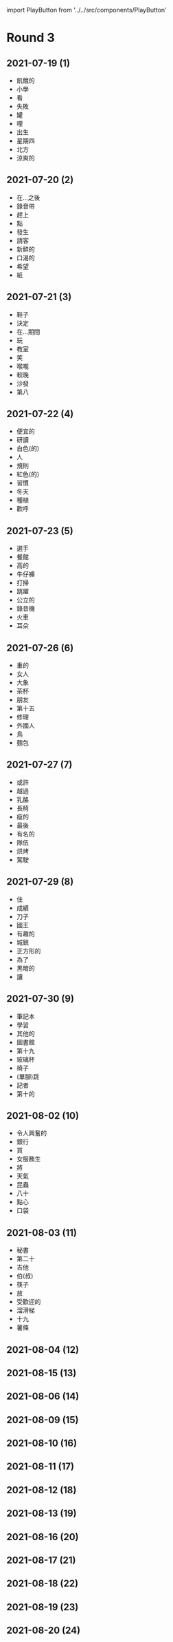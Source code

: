 import PlayButton from '../../src/components/PlayButton'

# Round 3

## 2021-07-19 (1)
- <PlayButton value="hungry" /> 飢餓的
- <PlayButton value="elementary school" /> 小學
- <PlayButton value="see" /> 看
- <PlayButton value="fail" /> 失敗
- <PlayButton value="pot" /> 罐
- <PlayButton value="mile" /> 哩
- <PlayButton value="born" /> 出生
- <PlayButton value="Thursday" /> 星期四
- <PlayButton value="north" /> 北方
- <PlayButton value="cool" /> 涼爽的

## 2021-07-20 (2)
- <PlayButton value="after" /> 在…之後
- <PlayButton value="tape" /> 錄音帶
- <PlayButton value="catch" /> 趕上
- <PlayButton value="dot" /> 點
- <PlayButton value="happen" /> 發生
- <PlayButton value="treat" /> 請客
- <PlayButton value="fresh" /> 新鮮的
- <PlayButton value="thirsty" /> 口渴的
- <PlayButton value="hope" /> 希望
- <PlayButton value="paper" /> 紙

## 2021-07-21 (3)
- <PlayButton value="shoe" /> 鞋子
- <PlayButton value="decide" /> 決定
- <PlayButton value="during" /> 在…期間
- <PlayButton value="play" /> 玩
- <PlayButton value="classroom" /> 教室
- <PlayButton value="laugh" /> 笑
- <PlayButton value="throat" /> 喉嚨
- <PlayButton value="later" /> 較晚
- <PlayButton value="couch" /> 沙發
- <PlayButton value="eighth" /> 第八

## 2021-07-22 (4)
- <PlayButton value="cheap" /> 便宜的
- <PlayButton value="study" /> 研讀
- <PlayButton value="white" /> 白色(的)
- <PlayButton value="person" /> 人
- <PlayButton value="rule" /> 規則
- <PlayButton value="red" /> 紅色(的)
- <PlayButton value="habit" /> 習慣
- <PlayButton value="winter" /> 冬天
- <PlayButton value="grow" /> 種植
- <PlayButton value="cheer" /> 歡呼

## 2021-07-23 (5)
- <PlayButton value="player" /> 選手
- <PlayButton value="restaurant" /> 餐館
- <PlayButton value="tall" /> 高的
- <PlayButton value="jeans" /> 牛仔褲
- <PlayButton value="clean" /> 打掃
- <PlayButton value="jump" /> 跳躍
- <PlayButton value="public" /> 公立的
- <PlayButton value="recorder" /> 錄音機
- <PlayButton value="train" /> 火車
- <PlayButton value="ear" /> 耳朵

## 2021-07-26 (6)
- <PlayButton value="heavy" /> 重的
- <PlayButton value="woman" /> 女人
- <PlayButton value="elephant" /> 大象
- <PlayButton value="cup" /> 茶杯
- <PlayButton value="friend" /> 朋友
- <PlayButton value="fifteenth" /> 第十五
- <PlayButton value="fix" /> 修理
- <PlayButton value="foreigner" /> 外國人
- <PlayButton value="bird" /> 鳥
- <PlayButton value="bread" /> 麵包

## 2021-07-27 (7)
- <PlayButton value="perhaps" /> 或許
- <PlayButton value="cross" /> 越過
- <PlayButton value="cheese" /> 乳酪
- <PlayButton value="bench" /> 長椅
- <PlayButton value="thin" /> 瘦的
- <PlayButton value="finally" /> 最後
- <PlayButton value="famous" /> 有名的
- <PlayButton value="line" /> 隊伍
- <PlayButton value="bake" /> 烘烤
- <PlayButton value="drive" /> 駕駛

## 2021-07-29 (8)
- <PlayButton value="live" /> 住
- <PlayButton value="grade" /> 成績
- <PlayButton value="knife" /> 刀子
- <PlayButton value="king" /> 國王
- <PlayButton value="interesting" /> 有趣的
- <PlayButton value="town" /> 城鎮
- <PlayButton value="square" /> 正方形的
- <PlayButton value="for" /> 為了
- <PlayButton value="dark" /> 黑暗的
- <PlayButton value="let" /> 讓

## 2021-07-30 (9)
- <PlayButton value="notebook" /> 筆記本
- <PlayButton value="learn" /> 學習
- <PlayButton value="other" /> 其他的
- <PlayButton value="library" /> 圖書館
- <PlayButton value="nineteenth" /> 第十九
- <PlayButton value="glass" /> 玻璃杯
- <PlayButton value="chair" /> 椅子
- <PlayButton value="hop" /> (單腳)跳
- <PlayButton value="reporter" /> 記者
- <PlayButton value="tenth" /> 第十的

## 2021-08-02 (10)
- <PlayButton value="exciting" /> 令人興奮的
- <PlayButton value="bank" /> 銀行
- <PlayButton value="buy" /> 買
- <PlayButton value="waitress" /> 女服務生
- <PlayButton value="shall" /> 將
- <PlayButton value="weather" /> 天氣
- <PlayButton value="insect" /> 昆蟲
- <PlayButton value="eighty" /> 八十
- <PlayButton value="snack" /> 點心
- <PlayButton value="pocket" /> 口袋

## 2021-08-03 (11)
- <PlayButton value="secretary" /> 秘書
- <PlayButton value="twentieth" /> 第二十
- <PlayButton value="guitar" /> 吉他
- <PlayButton value="uncle" /> 伯(叔)
- <PlayButton value="chopsticks" /> 筷子
- <PlayButton value="put" /> 放
- <PlayButton value="popular" /> 受歡迎的
- <PlayButton value="slide" /> 溜滑梯
- <PlayButton value="nineteen" /> 十九
- <PlayButton value="French fries" /> 薯條

## 2021-08-04 (12)

## 2021-08-15 (13)

## 2021-08-06 (14)

## 2021-08-09 (15)

## 2021-08-10 (16)

## 2021-08-11 (17)

## 2021-08-12 (18)

## 2021-08-13 (19)

## 2021-08-16 (20)

## 2021-08-17 (21)

## 2021-08-18 (22)

## 2021-08-19 (23)

## 2021-08-20 (24)
